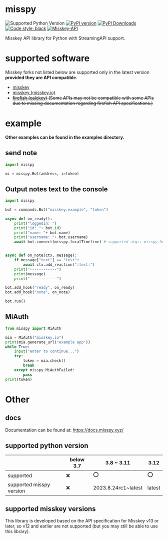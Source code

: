 # misspy
![Supported Python Version](https://img.shields.io/pypi/pyversions/misspy?style=flat-square) [![PyPI version](https://badge.fury.io/py/misspy.svg?style=flat-square)](https://badge.fury.io/py/misspy) [![PyPI Downloads](https://img.shields.io/pypi/dm/misspy.svg?style=flat-square)](https://badge.fury.io/py/misspy) 
[![Code style: black](https://img.shields.io/badge/code%20style-black-000000.svg?style=flat-square)](https://github.com/psf/black) 
[![Misskey-API](https://img.shields.io/badge/Misskey-555555.svg?logo=Misskey&style=flat-square)](https://misskey-hub.net)

Misskey API library for Python with StreamingAPI support.

# supported software
Misskey forks not listed below are supported only in the latest version **__provided they are API compatible__**.
* [misskey](https://github.com/misskey-dev/misskey)
* [misskey (misskey.io)](https://github.com/misskeyIO/misskey)
* ~~[firefish (calckey)](https://codeberg.org/firefish/firefish) (Some APIs may not be compatible with some APIs due to missing documentation regarding firefish API specifications.)~~

# example
**Other examples can be found in the examples directory.**

## send note
```python
import misspy

mi = misspy.Bot(address, i=token)
```

## Output notes text to the console
```python
import misspy

bot = commands.Bot("misskey.example", "token")

async def on_ready():
    print("loggedin: ")
    print("id: "+ bot.id)
    print("name: "+ bot.name)
    print("username: "+ bot.username)
    await bot.connect(misspy.localTimeline) # supported args: misspy.homeTimeline, misspy.localTimeline, misspy.socialTimeline or misspy.hybridTimeline, misspy.globalTimeline and Conventional Method


async def on_note(ctx, message):
    if message["text"] == "test":
        await ctx.add_reaction(":test:")
    print("------------")
    print(message)
    print("------------")

bot.add_hook("ready", on_ready)
bot.add_hook("note", on_note)

bot.run()
```

## MiAuth
```python
from misspy import MiAuth

mia = MiAuth("misskey.io")
print(mia.generate_url("example app"))
while True:
    input("enter to continue...")
    try:
        token = mia.check()
        break
    except misspy.MiAuthFailed:
        pass
print(token)
```

# Other

## docs
Documentation can be found at:
https://docs.misspy.xyz/

## supported python version
|                          | below 3.7 | 3.8 ~ 3.11          | 3.12             | 
| ------------------------ | --------- | ------------------- | ---------------- | 
| supported                | ❌        | ⭕                  | ⭕        | 
| supported misspy version | ❌        | 2023.8.24rc1~latest | latest | 

## supported misskey versions
This library is developed based on the API specification for Misskey v13 or later, so v12 and earlier are not supported (but you may still be able to use this library).
